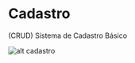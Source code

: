 # Cadastro
(CRUD) Sistema de Cadastro Básico 


![alt cadastro](https://media.giphy.com/media/L0O0VpkwZXvfPEBrNJ/giphy.gif)
